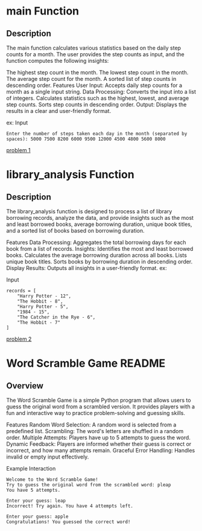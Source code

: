 # main Function
## Description
The main function calculates various statistics based on the daily step counts for a month. The user provides the step counts as input, and the function computes the following insights:

The highest step count in the month.
The lowest step count in the month.
The average step count for the month.
A sorted list of step counts in descending order.
Features
User Input: Accepts daily step counts for a month as a single input string.
Data Processing:
Converts the input into a list of integers.
Calculates statistics such as the highest, lowest, and average step counts.
Sorts step counts in descending order.
Output: Displays the results in a clear and user-friendly format.

ex:
Input
```
Enter the number of steps taken each day in the month (separated by spaces): 5000 7500 8200 6000 9500 12000 4500 4800 5600 8000
```
[problem 1](https://drive.google.com/file/d/1NhJz4bc433y8ykJd6pcWk236JzLqwVVU/view?usp=drive_link) 

# library_analysis Function
## Description
The library_analysis function is designed to process a list of library borrowing records, analyze the data, and provide insights such as the most and least borrowed books, average borrowing duration, unique book titles, and a sorted list of books based on borrowing duration.

Features
Data Processing: Aggregates the total borrowing days for each book from a list of records.
Insights:
Identifies the most and least borrowed books.
Calculates the average borrowing duration across all books.
Lists unique book titles.
Sorts books by borrowing duration in descending order.
Display Results: Outputs all insights in a user-friendly format.
ex:

Input
```
records = [
    "Harry Potter - 12",
    "The Hobbit - 8",
    "Harry Potter - 5",
    "1984 - 15",
    "The Catcher in the Rye - 6",
    "The Hobbit - 7"
]
```

[problem 2](https://drive.google.com/file/d/1VZyT99igTwKgbG2wf4SMPqSlRhJyf0Us/view?usp=drive_link) 
# Word Scramble Game README
## Overview
The Word Scramble Game is a simple Python program that allows users to guess the original word from a scrambled version. It provides players with a fun and interactive way to practice problem-solving and guessing skills.

Features
Random Word Selection: A random word is selected from a predefined list.
Scrambling: The word's letters are shuffled in a random order.
Multiple Attempts: Players have up to 5 attempts to guess the word.
Dynamic Feedback: Players are informed whether their guess is correct or incorrect, and how many attempts remain.
Graceful Error Handling: Handles invalid or empty input effectively.

Example Interaction
```
Welcome to the Word Scramble Game!
Try to guess the original word from the scrambled word: pleap
You have 5 attempts.

Enter your guess: leap
Incorrect! Try again. You have 4 attempts left.

Enter your guess: apple
Congratulations! You guessed the correct word!
```
